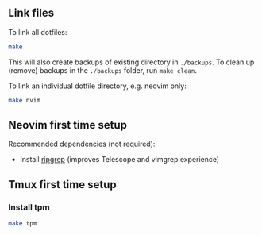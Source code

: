 ## Link files

To link all dotfiles:

```bash
make
```

This will also create backups of existing directory in `./backups`. To clean up (remove) backups in the `./backups` folder, run `make clean`.

To link an individual dotfile directory, e.g. neovim only:

```bash
make nvim
```

## Neovim first time setup

Recommended dependencies (not required):

- Install [ripgrep](https://github.com/BurntSushi/ripgrep?tab=readme-ov-file#installation) (improves Telescope and vimgrep experience)

## Tmux first time setup

### Install tpm

```bash
make tpm
```
